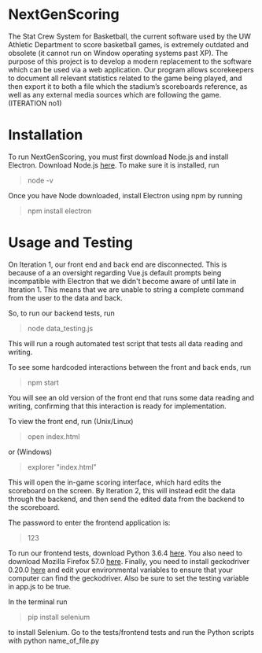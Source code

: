# NextGenScoring
The Stat Crew System for Basketball, the current software used by the UW Athletic Department to score basketball games, is extremely outdated and obsolete (it cannot run on Window operating systems past XP). The purpose of this project is to develop a modern replacement to the software which can be used via a web application. Our program allows scorekeepers to document all relevant statistics related to the game being played, and then export it to both a file which the stadium’s scoreboards reference, as well as any external media sources which are following the game. 
(ITERATION no1)

# Installation
To run NextGenScoring, you must first download Node.js and install Electron. Download Node.js [here](https://nodejs.org/en/). To make sure it is installed, run

> node -v

Once you have Node downloaded, install Electron using npm by running

> npm install electron

# Usage and Testing
On Iteration 1, our front end and back end are disconnected. This is because of a an oversight regarding Vue.js default prompts being incompatible with Electron that we didn't become aware of until late in Iteration 1. This means that we are unable to string a complete command from the user to the data and back.

So, to run our backend tests, run

> node data_testing.js

This will run a rough automated test script that tests all data reading and writing.

To see some hardcoded interactions between the front and back ends, run

> npm start

You will see an old version of the front end that runs some data reading and writing, confirming that this interaction is ready for implementation.

To view the front end, run (Unix/Linux)

> open index.html

or (Windows)

> explorer "index.html"

This will open the in-game scoring interface, which hard edits the scoreboard on the screen. By Iteration 2, this will instead edit the data through the backend, and then send the edited data from the backend to the scoreboard. 

The password to enter the frontend application is:

>123

To run our frontend tests, download Python 3.6.4 [here](https://www.python.org/downloads/). You also need to download Mozilla Firefox 57.0 [here](https://filehippo.com/download_firefox/79535/). Finally, you need to install geckodriver 0.20.0 [here](https://github.com/mozilla/geckodriver/releases) and edit your environmental variables to ensure that your computer can find the geckodriver. Also be sure to set the testing variable in app.js to be true.

In the terminal run

> pip install selenium

to install Selenium. Go to the tests/frontend tests and run the Python scripts with python name_of_file.py 

